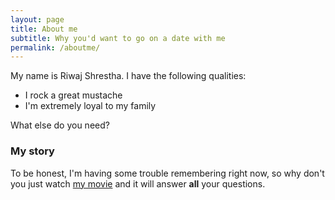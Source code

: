```yaml
---
layout: page
title: About me
subtitle: Why you'd want to go on a date with me
permalink: /aboutme/
---
```


My name is Riwaj Shrestha. I have the following qualities:

- I rock a great mustache
- I'm extremely loyal to my family

What else do you need?

### My story

To be honest, I'm having some trouble remembering right now, so why don't you just watch [my movie](https://en.wikipedia.org/wiki/The_Princess_Bride_%28film%29) and it will answer **all** your questions.
